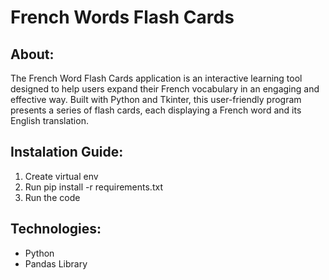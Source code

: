 # French Words Flash Cards

## About:

The French Word Flash Cards application is an interactive learning tool designed to help users expand their French vocabulary in an engaging and effective way. Built with Python and Tkinter, this user-friendly program presents a series of flash cards, each displaying a French word and its English translation.

## Instalation Guide:

1. Create virtual env
2. Run pip install -r requirements.txt
3. Run the code

## Technologies:

- Python
- Pandas Library
